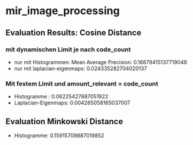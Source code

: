 # mir_image_processing

## Evaluation Results: Cosine Distance

### mit dynamischen Limit je nach code_count
- nur mit Histogrammen: Mean Average Precision: 0.16879415137719048
- nur mit laplacian-eigenmaps: 0.024335282704020137

### Mit festem Limit und amount_relevant = code_count
- Histogramme : 0.06225427887051922
- Laplacian-Eigenmaps: 0.004265058165037007


## Evaluation Minkowski Distance
- Histogramme: 0.15915709887019852
